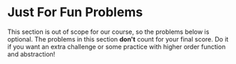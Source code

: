 # Just For Fun Problems

This section is out of scope for our course, so the problems below is optional. The problems in this section **don't** count for your final score. Do it if you want an extra challenge or some practice with higher order function and abstraction!
